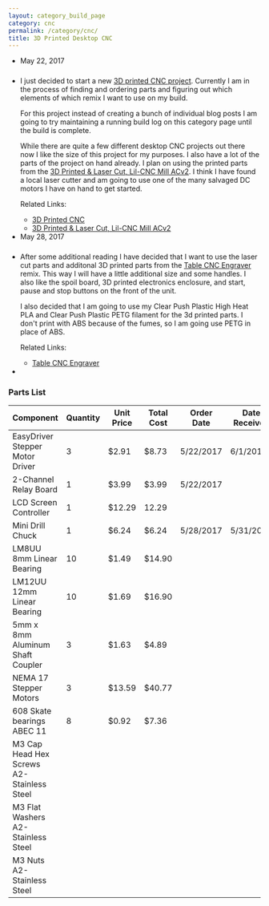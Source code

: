 ```yaml
---
layout: category_build_page
category: cnc
permalink: /category/cnc/
title: 3D Printed Desktop CNC
---
```

<script src="https://app.guidantfinancial.com/Scripts/PreQualify.js" cid="70140000000V6lzAAC"></script>
<div class="box-body">
    <ul class="timeline">
        <li class="time-label">
            <span class="bg-blue">
                <time datetime="2017-05-22T00:00:00-07:00" itemprop="datePublished">May  22, 2017</time>
            </span>
        </li>
        <li>
            <i class="fa fa-truck bg-red"></i>
            <div class="timeline-item">
                <span class="time"></span>
                <h3 class="timeline-header"></h3>
                <div class="timeline-body">
                    <p>I just decided to start a new <a href="http://www.instructables.com/id/3D-printed-CNC-mill/" >3D printed CNC project</a>.  Currently I am in the process of finding and ordering parts and figuring out which elements of which remix I want to use on my build.</p> 
                    <p>For this project instead of creating a bunch of individual blog posts I am going to try maintaining a running build log on this category page until the build is complete.</p>
                    <p>While there are quite a few different desktop CNC projects out there now I like the size of this project for my purposes. I also have a lot of the parts of the project on hand already. I plan on using the printed parts from the 
                    <a href="https://www.thingiverse.com/thing:826098">3D Printed &amp; Laser Cut, Lil-CNC Mill ACv2</a>.  I think I have found a local laser cutter and am going to use one of the many salvaged DC motors I have on hand to get started.</p>
                </div>
                <div class="timeline-footer">
                Related Links:
                <ul>
                    <li><a href="http://www.instructables.com/id/3D-printed-CNC-mill/">3D Printed CNC</a></li>
                    <li><a href="https://www.thingiverse.com/thing:826098">3D Printed &amp; Laser Cut, Lil-CNC Mill ACv2</a></li>
                </ul>
                </div>
            </div>
        </li>
        <li class="time-label">
            <span class="bg-blue">
                <time datetime="2017-05-28T00:00:00-07:00" itemprop="datePublished">May  28, 2017</time>
            </span>
        </li>
        <li>
            <i class="fa fa-cogs bg-green"></i>
            <div class="timeline-item">
                <span class="time"></span>
                <h3 class="timeline-header"></h3>
                <div class="timeline-body">
                    <p>
                        After some additional reading I have decided that I want to use the laser cut parts and additonal 3D printed parts from the <a href="https://www.thingiverse.com/thing:1933464">Table CNC Engraver</a> remix. This way I will have a little additional size and some handles. I also like the spoil board, 3D printed electronics enclosure, and start, pause and stop buttons on the front of the unit. 
                    </p>
                    <p>
                        I also decided that I am going to use my Clear Push Plastic High Heat PLA and Clear Push Plastic PETG filament for the 3d printed parts.  I don't print with ABS because of the fumes, so I am going use PETG in place of ABS.
                    </p>
                </div>
                <div class="timeline-footer">
                Related Links: 
                <ul>
                    <li><a href="https://www.thingiverse.com/thing:1933464">Table CNC Engraver</a></li>
                </ul>
                </div>
            </div>
        </li>
        <!--<li class="time-label">
            <span class="bg-blue">
                <time datetime="2017-05-28T00:00:00-07:00" itemprop="datePublished">May  28, 2017</time>
            </span>
        </li>
        <li>
            <i class="fa fa-cogs bg-green"></i>
            <div class="timeline-item">
                <span class="time"></span>
                <h3 class="timeline-header"></h3>
                <div class="timeline-body">
                    <p>
                    </p>
                </div>
                <div class="timeline-footer">
                Related Links: 
                <ul>
                    <li><a href=""></a></li>
                </ul>
                </div>
            </div>
        </li>-->
        <li>
            <i class="fa fa-clock-o bg-gray"></i>
        </li>
    </ul>
</div>

<h3>Parts List</h3>
<div class="table-responsive">
  <table class="table table-bordered table-hover table-condensed">
    <thead>
        <tr>
            <th>Component</th>
            <th>Quantity</th>
            <th>Unit Price</th>
            <th>Total Cost</th>
            <th>Order Date</th>
            <th>Date Received</th>
            <th>Vendor</th>
        </tr>
    </thead>
    <tbody>
        <tr class="success">
            <td>EasyDriver Stepper Motor Driver</td>
            <td>3</td>
            <td>$2.91</td>
            <td>$8.73</td>
            <td>5/22/2017</td>
            <td>6/1/2017</td>
            <td>
                <a href="http://www.dx.com/p/easydriver-shield-stepping-stepper-motor-driver-a3967-module-for-arduino-418465#.WSspKHXyukA">DX</a>
            </td>
        </tr>
        <tr class="info">
            <td>2-Channel Relay Board</td>
            <td>1</td>
            <td>$3.99</td>
            <td>$3.99</td>
            <td>5/22/2017</td>
            <td></td>
            <td>
                <a href="http://www.dx.com/p/5v-10a-2-channel-relay-module-w-optical-coupling-protection-expansion-board-for-arduino-black-355060#.WSsp13XyukA">DX</a>
            </td>
        </tr>
        <tr class="hide">
            <td>LCD Screen Controller</td>
            <td>1</td>
            <td>$12.29</td>
            <td>12.29</td>
            <td></td>
            <td></td>
            <td>
                <a href="https://www.banggood.com/Intelligent-Digital-LCD-12864-Display-3D-Printer-Controller-For-RAMPS-1_4-Reprap-p-1149105.html">Banggood</a>
            </td>
        </tr>
        <tr class="success">
            <td>Mini Drill Chuck</td>
            <td>1</td>
            <td>$6.24</td>
            <td>$6.24</td>
            <td>5/28/2017</td>
            <td>5/31/2017</td>
            <td>
                <a href="https://www.amazon.com/uxcell-Brass-3-17mm-0-8-1-2mm-Electric/dp/B00GMT01D4">Amazon</a>
            </td>
        </tr>
        <tr class="warning">
            <td>LM8UU 8mm Linear Bearing</td>
            <td>10</td>
            <td>$1.49</td>
            <td>$14.90</td>
            <td></td>
            <td></td>
            <td>
                <a href="https://www.banggood.com/LM8UU-8mm-Linear-Ball-Bearing-Bush-Steel-for-CNC-Router-Mill-Machine-p-906777.html">Banggood</a>
            </td>
        </tr>
        <tr class="warning">
            <td>LM12UU 12mm Linear Bearing</td>
            <td>10</td>
            <td>$1.69</td>
            <td>$16.90</td>
            <td></td>
            <td></td>
            <td>
                <a href="https://www.banggood.com/Wholesale-LM12UU-12mm-Rubber-Sealed-Shielded-Linear-Ball-Bear-Bearing-p-62653.html?rmmds=search">Banggood</a>
            </td>
        </tr>
        <tr class="warning">
            <td>5mm x 8mm Aluminum Shaft Coupler</td>
            <td>3</td>
            <td>$1.63</td>
            <td>$4.89</td>
            <td></td>
            <td></td>
            <td>
                <a href="https://www.banggood.com/5mm-x-8mm-Aluminum-Flexible-Shaft-Coupling-OD19mm-x-L25mm-CNC-Stepper-Motor-Coupler-Connector-p-994359.html">Banggood</a>
            </td>
        </tr>
        <tr class="warning">
            <td>NEMA 17 Stepper Motors</td>
            <td>3</td>
            <td>$13.59</td>
            <td>$40.77</td>
            <td></td>
            <td></td>
            <td>
                <a href="https://www.banggood.com/JKM-42-Hybrid-Stepper-Motor-2-Phase-1_840MM-For-CNC-Router-p-933548.html">Banggood</a>
            </td>
        </tr>
        <tr class="warning">
            <td>608 Skate bearings ABEC 11</td>
            <td>8</td>
            <td>$0.92</td>
            <td>$7.36</td>
            <td></td>
            <td></td>
            <td>
                <a href="https://www.banggood.com/8pcs-22x8x7mm-Ball-Bearings-608-ABEC-11-Black-Ball-Bearings-p-1113596.html">Banggood</a>
            </td>
        </tr>
        <tr class="warning">
            <td>M3 Cap Head Hex Screws A2-Stainless Steel</td>
            <td></td>
            <td></td>
            <td></td>
            <td></td>
            <td></td>
            <td>
                <a href="https://www.albanycountyfasteners.com/Button-Socket-Head-Cap-Screw-3MM-Stainless-Steel-p/5400000.htm">Albany County Fasteners</a>
            </td>
        </tr>
        <tr class="warning">
            <td>M3 Flat Washers A2-Stainless Steel</td>
            <td></td>
            <td></td>
            <td></td>
            <td></td>
            <td></td>
            <td>
                <a href="https://www.albanycountyfasteners.com/Flat-Washers-A2-Stainless-Steel-p/5620000.htm">Albany County Fasteners</a>
            </td>
        </tr>
        <tr class="warning">
            <td>M3 Nuts A2-Stainless Steel</td>
            <td></td>
            <td></td>
            <td></td>
            <td></td>
            <td></td>
            <td>
                <a href="https://www.albanycountyfasteners.com/Metric-Finish-Hex-Nuts-A2-Stainless-Steel-p/5560000.htm">Albany County Fasteners</a>
            </td>
        </tr>
    </tbody>
  </table>
</div>
